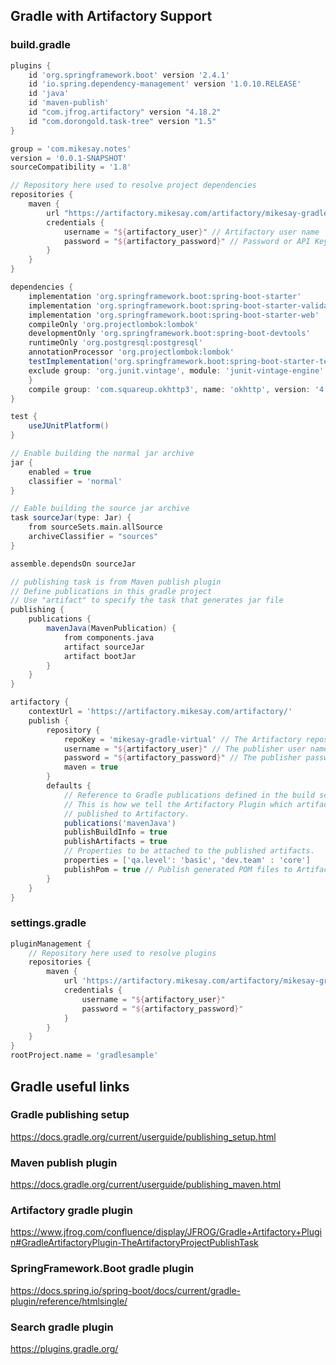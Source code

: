 ## Gradle with Artifactory Support
### build.gradle
```groovy
plugins {
    id 'org.springframework.boot' version '2.4.1'
    id 'io.spring.dependency-management' version '1.0.10.RELEASE'
    id 'java'
    id 'maven-publish'
    id "com.jfrog.artifactory" version "4.18.2"
    id "com.dorongold.task-tree" version "1.5"
}

group = 'com.mikesay.notes'
version = '0.0.1-SNAPSHOT'
sourceCompatibility = '1.8'

// Repository here used to resolve project dependencies
repositories {
    maven {
        url "https://artifactory.mikesay.com/artifactory/mikesay-gradle-virtual"
        credentials {
            username = "${artifactory_user}" // Artifactory user name
            password = "${artifactory_password}" // Password or API Key
        }
    }
}

dependencies {
    implementation 'org.springframework.boot:spring-boot-starter'
    implementation 'org.springframework.boot:spring-boot-starter-validation'
    implementation 'org.springframework.boot:spring-boot-starter-web'
    compileOnly 'org.projectlombok:lombok'
    developmentOnly 'org.springframework.boot:spring-boot-devtools'
    runtimeOnly 'org.postgresql:postgresql'
    annotationProcessor 'org.projectlombok:lombok'
    testImplementation('org.springframework.boot:spring-boot-starter-test') {
    exclude group: 'org.junit.vintage', module: 'junit-vintage-engine'
    }
    compile group: 'com.squareup.okhttp3', name: 'okhttp', version: '4.7.2'
}

test {
    useJUnitPlatform()
}

// Enable building the normal jar archive
jar {
    enabled = true
    classifier = 'normal'
}

// Eable building the source jar archive
task sourceJar(type: Jar) {
    from sourceSets.main.allSource
    archiveClassifier = "sources"
}

assemble.dependsOn sourceJar

// publishing task is from Maven publish plugin
// Define publications in this gradle project
// Use "artifact" to specify the task that generates jar file
publishing {
    publications {
        mavenJava(MavenPublication) {
            from components.java
            artifact sourceJar
            artifact bootJar
        }
    }
}

artifactory {
    contextUrl = 'https://artifactory.mikesay.com/artifactory/'
    publish {
        repository {
            repoKey = 'mikesay-gradle-virtual' // The Artifactory repository key to publish to
            username = "${artifactory_user}" // The publisher user name
            password = "${artifactory_password}" // The publisher password
            maven = true
        }
        defaults {
            // Reference to Gradle publications defined in the build script.
            // This is how we tell the Artifactory Plugin which artifacts should be
            // published to Artifactory.
            publications('mavenJava')
            publishBuildInfo = true
            publishArtifacts = true
            // Properties to be attached to the published artifacts.
            properties = ['qa.level': 'basic', 'dev.team' : 'core']
            publishPom = true // Publish generated POM files to Artifactory (true by default)
        }
    }
}
```


### settings.gradle
```groovy
pluginManagement {
    // Repository here used to resolve plugins
    repositories {
        maven {
            url 'https://artifactory.mikesay.com/artifactory/mikesay-gradle-virtual'
            credentials {
                username = "${artifactory_user}"
                password = "${artifactory_password}"
            }
        }
    }
}
rootProject.name = 'gradlesample'
```

## Gradle useful links

### Gradle publishing setup
https://docs.gradle.org/current/userguide/publishing_setup.html

### Maven publish plugin
https://docs.gradle.org/current/userguide/publishing_maven.html

### Artifactory gradle plugin
https://www.jfrog.com/confluence/display/JFROG/Gradle+Artifactory+Plugin#GradleArtifactoryPlugin-TheArtifactoryProjectPublishTask

### SpringFramework.Boot gradle plugin
https://docs.spring.io/spring-boot/docs/current/gradle-plugin/reference/htmlsingle/

### Search gradle plugin
https://plugins.gradle.org/